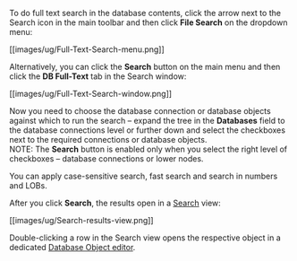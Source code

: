 To do full text search in the database contents, click the arrow next to the Search icon in the main toolbar and then click **File Search** on the dropdown menu:

[[images/ug/Full-Text-Search-menu.png]]

Alternatively, you can click the **Search** button on the main menu and then click the **DB Full-Text** tab in the Search window:

[[images/ug/Full-Text-Search-window.png]]

Now you need to choose the database connection or database objects against which to run the search – expand the tree in the **Databases** field to the database connections level or further down and select the checkboxes next to the required connections or database objects.  
NOTE: The **Search** button is enabled only when you select the right level of checkboxes – database connections or lower nodes.

You can apply case-sensitive search, fast search and search in numbers and LOBs.

After you click **Search**, the results open in a [Search](https://github.com/dbeaver/dbeaver/wiki/Search) view:

[[images/ug/Search-results-view.png]]

Double-clicking a row in the Search view opens the respective object in a dedicated [Database Object editor](https://github.com/dbeaver/dbeaver/wiki/Database-Object-Editor).